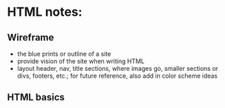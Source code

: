 # HTML notes:

## Wireframe

- the blue prints or outline of a site
- provide vision of the site when writing HTML
- layout header, nav, title sections, where images go, smaller sections or divs, footers, etc.; for future reference, also add in color scheme ideas

## HTML basics

